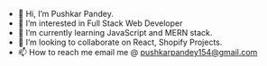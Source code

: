 - 👋 Hi, I’m Pushkar Pandey.
- 👀 I’m interested in Full Stack Web Developer
- 🌱 I’m currently learning JavaScript and MERN stack.
- 💞️ I’m looking to collaborate on React, Shopify Projects.
- 📫 How to reach me email me @ pushkarpandey154@gmail.com
